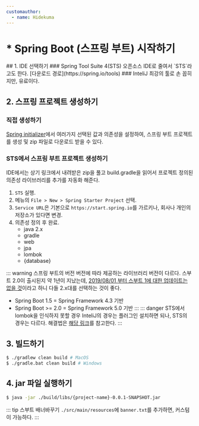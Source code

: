 ```yaml
---
customauthor:
  - name: Hidekuma
---
```

# * Spring Boot (스프링 부트) 시작하기
<Author/>
## 1. IDE 선택하기
### Spring Tool Suite 4(STS)
오픈소스 IDE로 줄여서 `STS`라고도 한다. [다운로드 경로](https://spring.io/tools)
### InteliJ
최강의 툴로 손 꼽히지만, 유료이다.

## 2. 스프링 프로젝트 생성하기
### 직접 생성하기
[Spring initializer](https://start.spring.io/)에서 여러가지 선택된 값과 의존성을 설정하여, 스프링 부트 프로젝트를 생성 및 zip 파일로 다운로드 받을 수 있다.

### STS에서 스프링 부트 프로젝트 생성하기
IDE에서는 상기 링크에서 내려받은 zip을 풀고 build.gradle을 읽어서 프로젝트 정의된 의존성 라이브러리를 추가를 자동화 해준다.

1. `STS` 실행.
2. 메뉴의 `File > New > Spring Starter Project` 선택.
3. `Service URL`은 기본으로 `https://start.spring.io`를 가르키나, 회사나 개인의 저장소가 있다면 변경.
3. 의존성 정의 후 완료.
    - java 2.x
    - gradle
    - web
    - jpa
    - lombok
    - {database}

::: warning 스프링 부트의 버전
버전에 따라 제공하는 라이브러리 버전이 다르다. 스부트 2.0이 출시된지 약 1년이 지났는데, <U>2019/08/01 부터 스부트 1에 대한 업데이트는 없을 것</U>이라고 하니 다들 2.x대를 선택하는 것이 좋다.
- Spring Boot 1.5 = Spring Framework 4.3 기반
- Spring Boot >= 2.0 = Spring Framework 5.0 기반
:::
::: danger STS에서 lombok을 인식하지 못할 경우
InteliJ의 경우는 플러그인 설치하면 되나,  STS의 경우는 다르다. 해결법은 [해당 링크](/java/sts-with-lombok)를 참고한다.
:::
## 3. 빌드하기
```bash
$ ./gradlew clean build # MacOS
$ ./gradle.bat clean build # Windows
```

## 4. jar 파일 실행하기
```bash
$ java -jar ./build/libs/{project-name}-0.0.1-SNAPSHOT.jar
```
::: tip 스부트 배너바꾸기
`./src/main/resources`에 `banner.txt`를 추가하면, 커스텀이 가능하다.
:::

